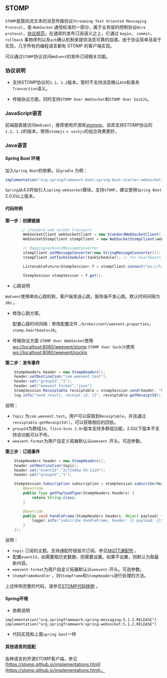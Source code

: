 ## STOMP
`STOMP`是面向流文本的消息传输协议`Streaming Text Oriented Messaging Protocol`，是 `WebSocket` 通信标准的一部分，属于业务层的控制协议`Wire protocol`，[协议规范](https://stomp.github.io/stomp-specification-1.1.html)。在通常的发布订阅语义之上，它通过 `begin`、 `commit`、`rollback` 事物序列以及`ack`确认机制来提供消息可靠的投递。由于协议简单且易于实现，几乎所有的编程语言都有 STOMP 的客户端实现。

可以通过`STOMP`协议访问`WeEvent`的发布订阅相关功能。

### 协议说明

- 支持STOMP协议的`1.1`、`1.2`版本。暂时不支持消息确认`ACK`和事务`Transaction`语义。 

- 传输协议方面，同时支持`STOMP Over WebSocket`和`STOMP Over SockJS`。

### JavaScript语言
前端面直接访问`WeEvent`，推荐使用开源库[stompjs](https://github.com/stomp-js/stompjs)，该库支持STOMP协议的`1.1`、`1.2`的版本。使用`stompjs` +` sockjs`的组合效果更好。

### Java语言
#### Spring Boot 环境
加入`Spring Boot`的依赖，以`gradle` 为例：  

```groovy
implementation("org.springframework.boot:spring-boot-starter-websocket")
```
`Spring`从4.0开始引入`spring-websocket`模块，支持`STOMP`，建议使用`Spring Boot` 2.0.0以上版本。

#### 代码样例

**第一步：创建链接**

```java
       // standard web socket transport
        WebSocketClient webSocketClient = new StandardWebSocketClient();
        WebSocketStompClient stompClient = new WebSocketStompClient(webSocketClient);

        // MappingJackson2MessageConverter
        stompClient.setMessageConverter(new StringMessageConverter());
        stompClient.setTaskScheduler(taskScheduler); // for heartbeats

        ListenableFuture<StompSession> f = stompClient.connect("ws://localhost:8080/weevent/stomp", getWebsocketSessionHandlerAdapter());

        StompSession stompSession = f.get();
```

- 心跳说明

 `WeEvent`使用单向心跳机制，客户端发送心跳，服务端不发心跳。默认时间间隔为`30s` 。

- 修改心跳方案。

  配置心跳时间间隔：修改配置文件`./broker/conf/weevent.properties`，`stomp.heartbeats=30`。
- 传输协议方面
    `STOMP Over WebSocket`使用[ws://localhost:8080/weevent/stomp](ws://localhost:8080/weevent/stomp)
    `STOMP Over SockJS`使用[ws://localhost:8080/weevent/sockjs](ws://localhost:8080/weevent/sockjs)

**第二步：发布事件**

```java
    StompHeaders header = new StompHeaders();
    header.setDestination("com.weevent.test");
    header.set("groupId","1");
    header.set("weevent-format","json")
    StompSession.Receiptable receiptable = stompSession.send(header, "hello world, from web socket");
    log.info("send result, receipt id: {}", receiptable.getReceiptId());
```

说明：
- `Topic` 为`com.weevent.test`。用户可以获取到`Receiptable`，并且通过`receiptable.getReceiptId()`，可以获取相应的回执。
- `groupId`为群组`Id`，`fisco-bcos 2.0+`版本支持多群组功能，2.0以下版本不支持该功能可以不传。
- `weevent-format`为用户自定义拓展默认以`weevent-`开头。可选参数。

**第三步：订阅事件**

```java
    StompHeaders header = new StompHeaders();
    header.setDestination(topic);
    header.set("eventId","2cf24dba-59-1124");
    header.set("groupId","1");

    StompSession.Subscription subscription = stompSession.subscribe(header, new StompFrameHandler() {
        @Override
        public Type getPayloadType(StompHeaders headers) {
            return String.class;
        }

        @Override
        public void handleFrame(StompHeaders headers, Object payload) {
            logger.info("subscribe handleFrame, header: {} payload: {}", headers, payload);
        }
    });
```

说明：

- `topic`  订阅的主题。支持通配符按层次订阅，参见[MQTT通配符](http://public.dhe.ibm.com/software/dw/webservices/ws-mqtt/mqtt-v3r1.html) 。
- 配置`eventId`，如需要取历史数据，则需要设置。如果不设置，则默认为取最新内容。
- `weevent-format`为用户自定义拓展默认以`weevent-`开头。可选参数。
- `StompFrameHandler`  ，对`StompFrame`和`StompHeaders`进行处理的方法。 

上述样例完整的代码，请参见[STOMP代码样例](https://github.com/WeBankFinTech/WeEvent/blob/master/weevent-broker/src/test/java/com/webank/weevent/sample/Stomp.java) 。

#### Spring环境

- 依赖说明

```
implementation("org.springframework:spring-messaging:5.1.2.RELEASE")
implementation("org.springframework:spring-websocket:5.1.2.RELEASE")
```
- 代码实现和上面`spring boot`一样

#### 其他语言的适配

各种语言的开源STOMP客户端，参见[https://stomp.github.io/implementations.html](https://stomp.github.io/implementations.html)。

